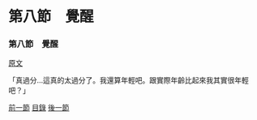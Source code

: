 第八節　覺醒
====

### 第八節　覺醒

[原文](https://syosetu.org/novel/42788/11.html)

「真過分…這真的太過分了。我還算年輕吧。跟實際年齡比起來我其實很年輕吧？」



[前一節](./0207.md)
[目錄](../README.md)
[後一節](./0209.md)
